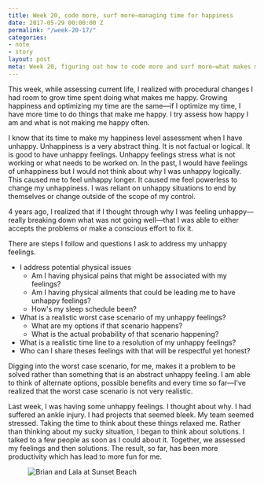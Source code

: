 ```yaml
---
title: Week 20, code more, surf more—managing time for happiness
date: 2017-05-29 00:00:00 Z
permalink: "/week-20-17/"
categories:
- note
- story
layout: post
meta: Week 20, figuring out how to code more and surf more—what makes me happy
---
```


This week, while assessing current life, I realized with procedural changes I had room to grow time spent doing what makes me happy. Growing happiness and optimizing my time are the same—if I optimize my time, I have more time to do things that make me happy. I try assess how happy I am and what is not making me happy often. 

I know that its time to make my happiness level assessment when I have unhappy. Unhappiness is a very abstract thing. It is not factual or logical. It is good to have unhappy feelings. Unhappy feelings stress what is not working or what needs to be worked on. In the past, I would have feelings of unhappiness but I would not think about why I was unhappy logically. This caused me to feel unhappy longer. It caused me feel powerless to change my unhappiness. I was reliant on unhappy situations to end by themselves or change outside of the scope of my control.

4 years ago, I realized that if I thought through why I was feeling unhappy—really breaking down what was not going well—that I was able to either accepts the problems or make a conscious effort to fix it.

There are steps I follow and questions I ask to address my unhappy feelings. 

-  I address potential physical issues
   -  Am I having physical pains that might be associated with my feelings?
   -  Am I having physical ailments that could be leading me to have unhappy feelings?
   -  How's my sleep schedule been?
-  What is a realistic worst case scenario of my unhappy feelings? 
   -  What are my options if that scenario happens?
   -  What is the actual probability of that scenario happening?
-  What is a realistic time line to a resolution of my unhappy feelings?
-  Who can I share theses feelings with that will be respectful yet honest?

Digging into the worst case scenario, for me, makes it a problem to be solved rather than something that is an abstract unhappy feeling. I am able to think of alternate options, possible benefits and every time so far—I've realized that the worst case scenario is not very realistic. 

Last week, I was having some unhappy feelings. I thought about why. I had suffered an ankle injury. I had projects that seemed bleek. My team seemed stressed. Taking the time to think about these things relaxed me. Rather than thinking about my sucky situation, I began to think about solutions. I talked to a few people as soon as I could about it. Together, we assessed my feelings and then solutions. The result, so far, has been more productivity which has lead to more fun for me. 

<figure>
  <img src="//yowainwright.imgix.net/wk-20/beach.jpg?w=800&h=800&crop=focalpoint&auto=format" alt="Brian and Lala at Sunset Beach" />
</figure>
